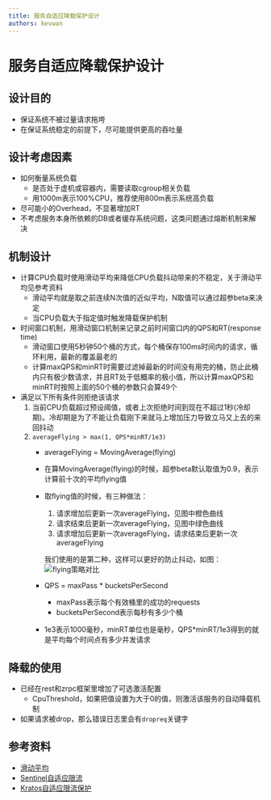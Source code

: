 ```yaml
---
title: 服务自适应降载保护设计
authors: kevwan
---
```


# 服务自适应降载保护设计

## 设计目的

* 保证系统不被过量请求拖垮
* 在保证系统稳定的前提下，尽可能提供更高的吞吐量

## 设计考虑因素

* 如何衡量系统负载
  * 是否处于虚机或容器内，需要读取cgroup相关负载
  * 用1000m表示100%CPU，推荐使用800m表示系统高负载
* 尽可能小的Overhead，不显著增加RT
* 不考虑服务本身所依赖的DB或者缓存系统问题，这类问题通过熔断机制来解决

## 机制设计

* 计算CPU负载时使用滑动平均来降低CPU负载抖动带来的不稳定，关于滑动平均见参考资料
  * 滑动平均就是取之前连续N次值的近似平均，N取值可以通过超参beta来决定
  * 当CPU负载大于指定值时触发降载保护机制
* 时间窗口机制，用滑动窗口机制来记录之前时间窗口内的QPS和RT(response time)
  * 滑动窗口使用5秒钟50个桶的方式，每个桶保存100ms时间内的请求，循环利用，最新的覆盖最老的
  * 计算maxQPS和minRT时需要过滤掉最新的时间没有用完的桶，防止此桶内只有极少数请求，并且RT处于低概率的极小值，所以计算maxQPS和minRT时按照上面的50个桶的参数只会算49个
* 满足以下所有条件则拒绝该请求
	1. 当前CPU负载超过预设阈值，或者上次拒绝时间到现在不超过1秒(冷却期)。冷却期是为了不能让负载刚下来就马上增加压力导致立马又上去的来回抖动
	2. `averageFlying > max(1, QPS*minRT/1e3)`
		* averageFlying = MovingAverage(flying)
		* 在算MovingAverage(flying)的时候，超参beta默认取值为0.9，表示计算前十次的平均flying值
		* 取flying值的时候，有三种做法：
			1. 请求增加后更新一次averageFlying，见图中橙色曲线
			2. 请求结束后更新一次averageFlying，见图中绿色曲线
			3. 请求增加后更新一次averageFlying，请求结束后更新一次averageFlying

			我们使用的是第二种，这样可以更好的防止抖动，如图：
			![flying策略对比](https://raw.githubusercontent.com/zeromicro/zero-doc/main/doc/images/shedding_flying.jpg)
		* QPS = maxPass * bucketsPerSecond
			* maxPass表示每个有效桶里的成功的requests
			* bucketsPerSecond表示每秒有多少个桶
		* 1e3表示1000毫秒，minRT单位也是毫秒，QPS*minRT/1e3得到的就是平均每个时间点有多少并发请求

## 降载的使用

* 已经在rest和zrpc框架里增加了可选激活配置
  * CpuThreshold，如果把值设置为大于0的值，则激活该服务的自动降载机制
* 如果请求被drop，那么错误日志里会有`dropreq`关键字

## 参考资料

* [滑动平均](https://www.cnblogs.com/wuliytTaotao/p/9479958.html)
* [Sentinel自适应限流](https://github.com/alibaba/Sentinel/wiki/%E7%B3%BB%E7%BB%9F%E8%87%AA%E9%80%82%E5%BA%94%E9%99%90%E6%B5%81)
* [Kratos自适应限流保护](https://github.com/bilibili/kratos/blob/master/doc/wiki-cn/ratelimit.md)
